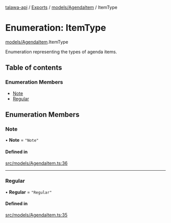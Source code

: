 [talawa-api](../README.md) / [Exports](../modules.md) / [models/AgendaItem](../modules/models_AgendaItem.md) / ItemType

# Enumeration: ItemType

[models/AgendaItem](../modules/models_AgendaItem.md).ItemType

Enumeration representing the types of agenda items.

## Table of contents

### Enumeration Members

- [Note](models_AgendaItem.ItemType.md#note)
- [Regular](models_AgendaItem.ItemType.md#regular)

## Enumeration Members

### Note

• **Note** = ``"Note"``

#### Defined in

[src/models/AgendaItem.ts:36](https://github.com/PalisadoesFoundation/talawa-api/blob/4c7d3ea/src/models/AgendaItem.ts#L36)

___

### Regular

• **Regular** = ``"Regular"``

#### Defined in

[src/models/AgendaItem.ts:35](https://github.com/PalisadoesFoundation/talawa-api/blob/4c7d3ea/src/models/AgendaItem.ts#L35)
